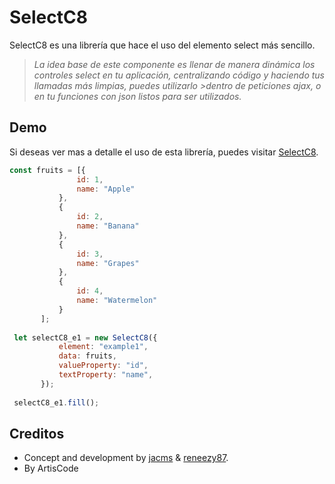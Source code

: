   
# SelectC8

SelectC8 es una librería que hace el uso del elemento select más sencillo.

>*La idea base de este componente es llenar de manera dinámica los controles select en tu aplicación, centralizando código y haciendo tus llamadas más limpias, puedes utilizarlo >dentro de peticiones ajax, o en tu funciones con json listos para ser utilizados.*

## Demo
Si deseas ver mas a detalle el uso de esta librería, puedes visitar  [SelectC8](https://jacms.github.io/Select-C8).
 
 ``` javascript
 const fruits = [{
                id: 1,
                name: "Apple"
            },
            {
                id: 2,
                name: "Banana"
            },
            {
                id: 3,
                name: "Grapes"
            },
            {
                id: 4,
                name: "Watermelon"
            }
        ];
        
  let selectC8_e1 = new SelectC8({
            element: "example1",
            data: fruits,
            valueProperty: "id",
            textProperty: "name",
        });
        
  selectC8_e1.fill();
```
 
## Creditos
* Concept and development by [jacms](https://github.com/jacms) & [reneezy87](https://github.com/Reneezy87).
* By ArtisCode
